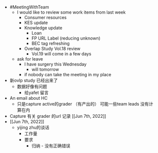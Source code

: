 - #MeetingWithTeam
	- I would like to review some work items from last week
		- Consumer resources
		- KES update
		- Knowledge update
			- Loan
			- FP URL Label (reducing unknown)
			- BEC tag refreshing
		- Overlap Study Vol.18 review
			- Vol.19 will come in a few days
	- ask for leave
		- I have surgery this Wednesday
			- will tomorrow
		- if nobody can take the meeting in my place
- 新ovlp study 已经出来了
	- 数据好像有问题
		- 给yafet 留言
- An email about HC
	- 只是capture active的grader （有产出的） 可能一些team leads 没有计算在内
- Capture 有关 grader 的url 记录 [[Jun 7th, 2022]]
- [[Jun 7th, 2022]]
	- yijing zhu的谈话
		- 工作量
		- 要求
			- 归纳 - 没有正确错误